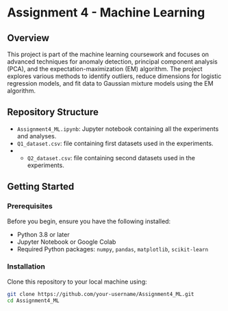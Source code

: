 # Assignment 4 - Machine Learning

## Overview

This project is part of the machine learning coursework and focuses on advanced techniques for anomaly detection, principal component analysis (PCA), and the expectation-maximization (EM) algorithm. The project explores various methods to identify outliers, reduce dimensions for logistic regression models, and fit data to Gaussian mixture models using the EM algorithm.

## Repository Structure

- `Assignment4_ML.ipynb`: Jupyter notebook containing all the experiments and analyses.
- `Q1_dataset.csv`: file containing first datasets used in the experiments.
- - `Q2_dataset.csv`: file containing second datasets used in the experiments.

## Getting Started

### Prerequisites

Before you begin, ensure you have the following installed:
- Python 3.8 or later
- Jupyter Notebook or Google Colab
- Required Python packages: `numpy`, `pandas`, `matplotlib`, `scikit-learn`

### Installation

Clone this repository to your local machine using:
```bash
git clone https://github.com/your-username/Assignment4_ML.git
cd Assignment4_ML
